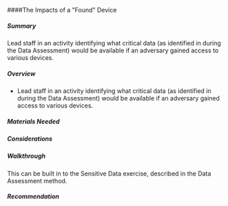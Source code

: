 
####The Impacts of a "Found" Device

##### Summary
Lead staff in an activity identifying what critical data (as identified in during the Data Assessment) would be available if an adversary gained access to various devices.

##### Overview
* Lead staff in an activity identifying what critical data (as identified in during the Data Assessment) would be available if an adversary gained access to various devices.

##### Materials Needed 

##### Considerations

##### Walkthrough

This can be built in to the Sensitive Data exercise, described in the Data Assessment method.

##### Recommendation
